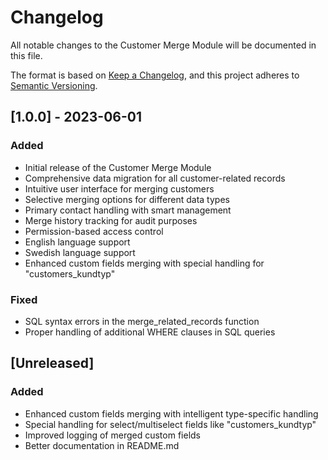 # Changelog

All notable changes to the Customer Merge Module will be documented in this file.

The format is based on [Keep a Changelog](https://keepachangelog.com/en/1.0.0/),
and this project adheres to [Semantic Versioning](https://semver.org/spec/v2.0.0.html).

## [1.0.0] - 2023-06-01

### Added
- Initial release of the Customer Merge Module
- Comprehensive data migration for all customer-related records
- Intuitive user interface for merging customers
- Selective merging options for different data types
- Primary contact handling with smart management
- Merge history tracking for audit purposes
- Permission-based access control
- English language support
- Swedish language support
- Enhanced custom fields merging with special handling for "customers_kundtyp"

### Fixed
- SQL syntax errors in the merge_related_records function
- Proper handling of additional WHERE clauses in SQL queries

## [Unreleased]

### Added
- Enhanced custom fields merging with intelligent type-specific handling
- Special handling for select/multiselect fields like "customers_kundtyp"
- Improved logging of merged custom fields
- Better documentation in README.md 